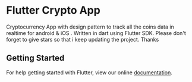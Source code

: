 # Flutter Crypto App

Cryptocurrency App with design pattern to track all the coins data in realtime for android & iOS . Written in dart using Flutter SDK.
Please don't forget to give stars so that i keep updating the project. Thanks








## Getting Started

For help getting started with Flutter, view our online
[documentation](https://flutter.io/).
